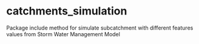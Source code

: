 # catchments_simulation
Package include method for simulate subcatchment with different features values from Storm Water Management Model
